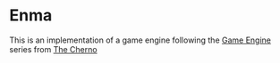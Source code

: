 # Enma 
This is an implementation of a game engine following the [Game Engine](https://www.youtube.com/playlist?list=PLlrATfBNZ98dC-V-N3m0Go4deliWHPFwT) series from [The Cherno](https://www.youtube.com/c/TheChernoProject)
